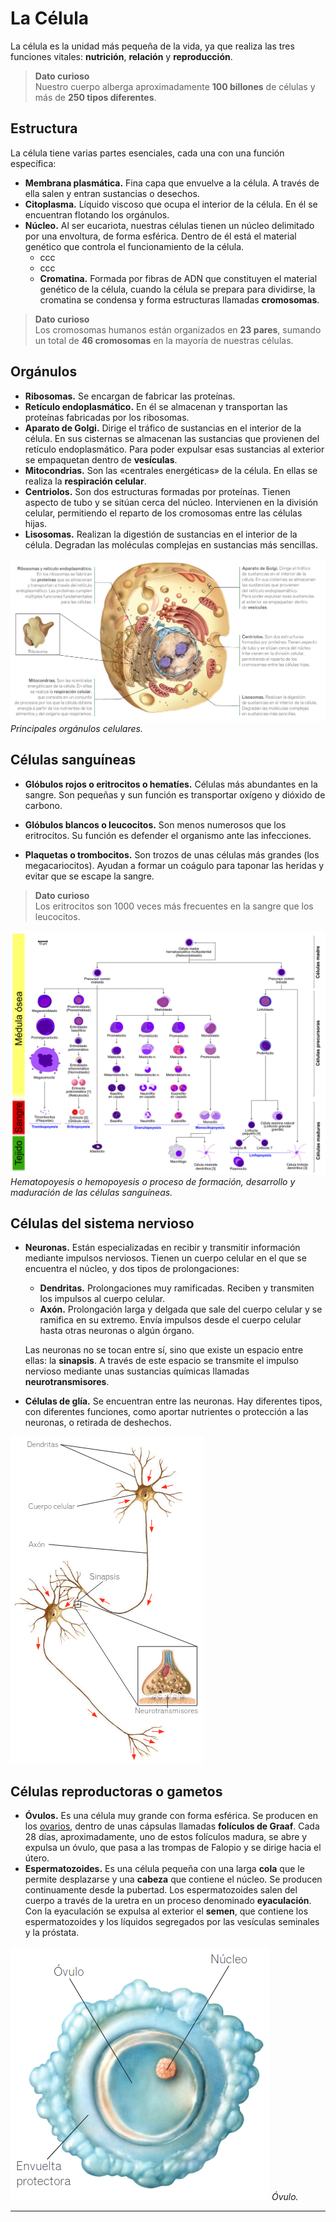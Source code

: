 # La Célula

La célula es la unidad más pequeña de la vida, ya que realiza las tres funciones vitales: **nutrición**, **relación** y **reproducción**.

> **Dato curioso**  
> Nuestro cuerpo alberga aproximadamente **100 billones** de células y más de **250 tipos diferentes**.

## Estructura

La célula tiene varias partes esenciales, cada una con una función específica:

* **Membrana plasmática.** Fina capa que envuelve a la célula. A través de ella salen y entran sustancias o desechos.
* **Citoplasma.** Líquido viscoso que ocupa el interior de la célula. En él se encuentran flotando los orgánulos.
* **Núcleo.** Al ser eucariota, nuestras células tienen un núcleo delimitado por una envoltura, de forma esférica. Dentro de él está el material genético que controla el funcionamiento de la célula.
  * ccc
  * ccc
  * **Cromatina.** Formada por fibras de ADN que constituyen el material genético de la célula, cuando la célula se prepara para dividirse, la cromatina se condensa y forma estructuras llamadas **cromosomas**.

> **Dato curioso**  
> Los cromosomas humanos están organizados en **23 pares**, sumando un total de **46 cromosomas** en la mayoría de nuestras células.

## Orgánulos

* **Ribosomas.** Se encargan de fabricar las proteínas.
* **Retículo endoplasmático.** En él se almacenan y transportan las proteínas fabricadas por los ribosomas.
* **Aparato de Golgi.** Dirige el tráfico de sustancias en el interior de la célula. En sus cisternas se almacenan las sustancias que provienen del retículo endoplasmático. Para poder expulsar esas sustancias al exterior se empaquetan dentro de **vesículas**.
* **Mitocondrias.** Son las «centrales energéticas» de la célula. En ellas se realiza la **respiración celular**.
* **Centriolos.** Son dos estructuras formadas por proteínas. Tienen aspecto de tubo y se sitúan cerca del núcleo. Intervienen en la división celular, permitiendo el reparto de los cromosomas entre las células hijas.
* **Lisosomas.** Realizan la digestión de sustancias en el interior de la célula. Degradan las moléculas complejas en sustancias más sencillas.

![cell.png](../img/cell.png "Célula")
*Principales orgánulos celulares.*

## Células sanguíneas

* **Glóbulos rojos o eritrocitos o hematíes.** Células más abundantes en la sangre. Son pequeñas y sun función es transportar oxígeno y dióxido de carbono.

* **Glóbulos blancos o leucocitos.** Son menos numerosos que los eritrocitos. Su función es defender el organismo ante las infecciones.

* **Plaquetas o trombocitos.** Son trozos de unas células más grandes (los megacariocitos). Ayudan a formar un coágulo para taponar las heridas y evitar que se escape la sangre.

> **Dato curioso**  
> Los eritrocitos son 1000 veces más frecuentes en la sangre que los leucocitos.

![hematopoiesis.jpg](../img/hematopoiesis.jpg "Hematopoyesis")
*Hematopoyesis o hemopoyesis o proceso de formación, desarrollo y maduración de las células sanguíneas.*

## Células del sistema nervioso

* **Neuronas.** Están especializadas en recibir y transmitir información mediante impulsos nerviosos. Tienen un cuerpo celular en el que se encuentra el núcleo, y dos tipos de prolongaciones:
    * **Dendritas.** Prolongaciones muy ramificadas. Reciben y transmiten los impulsos al cuerpo celular.
    * **Axón.** Prolongación larga y delgada que sale del cuerpo celular y se ramifica en su extremo. Envía impulsos desde el cuerpo celular hasta otras neuronas o algún órgano.
  
    Las neuronas no se tocan entre sí, sino que existe un espacio entre ellas: la **sinapsis**. A través de este espacio se transmite el impulso nervioso mediante unas sustancias químicas llamadas **neurotransmisores**.
* **Células de glía.** Se encuentran entre las neuronas. Hay diferentes tipos, con diferentes funciones, como aportar nutrientes o protección a las neuronas, o retirada de deshechos.

![neuron.png](../img/neuron.png)

## Células reproductoras o gametos

* **Óvulos.** Es una célula muy grande con forma esférica. Se producen en los [ovarios](../system/reproductive.md#aparato-reproductor-femenino), dentro de unas cápsulas llamadas **folículos de Graaf**. Cada 28 días, aproximadamente, uno de estos folículos madura, se abre y expulsa un óvulo, que pasa a las trompas de Falopio y se dirige hacia el útero.
* **Espermatozoides.** Es una célula pequeña con una larga **cola** que le permite desplazarse y una **cabeza** que contiene el núcleo. Se producen continuamente desde la pubertad. Los espermatozoides salen del cuerpo a través de la uretra en un proceso denominado **eyaculación**. Con la eyaculación se expulsa al exterior el **semen**, que contiene los espermatozoides y los líquidos segregados por las vesículas seminales y la próstata.

![ovary.png](../img/ovary.png)
*Óvulo.*

---